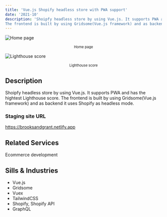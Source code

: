 ```yaml
---
title: 'Vue.js Shopify headless store with PWA support'
date: '2021-10'
description: 'Shoipfy headless store by using Vue.js. It supports PWA and has the hightest Lighthouse score.
The frontend is built by using Gridsome(Vue.js framework) and as backend it uses Shopify as headless mode.'
---
```

![Home page](https://res.cloudinary.com/devlandunion/image/upload/v1650894032/portfolio/screencapture-brooksandgrant-netlify-app-2022-04-25-09_38_09_xjkecj.png)
<p style="text-align: center; font-size:0.8em;">Home page</p>

![Lighthouse score](https://res.cloudinary.com/devlandunion/image/upload/v1650894706/portfolio/Screenshot_1_dsqbkl.png)
<p style="text-align: center; font-size:0.8em;">Lighthouse score</p>

## Description

Shoipfy headless store by using Vue.js. It supports PWA and has the hightest Lighthouse score.
The frontend is built by using Gridsome(Vue.js framework) and as backend it uses Shopify as headless mode.

### Staging site URL
<https://brooksandgrant.netlify.app>


## Related Services

Ecommerce development

## Sills & Industries
- Vue.js
- Gridsome
- Vuex
- TailwindCSS
- Shopify, Shopify API
- GraphQL

